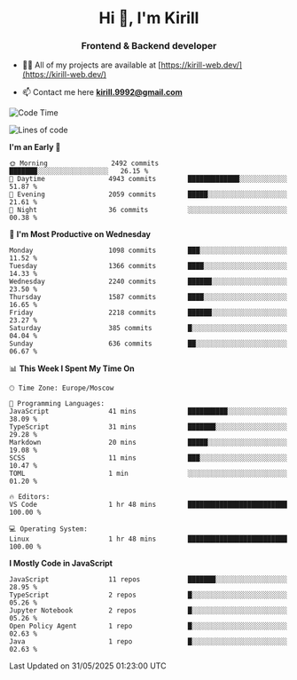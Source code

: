 <h1 align="center">Hi 👋, I'm Kirill</h1>
<h3 align="center">Frontend & Backend developer</h3>

- 👨‍💻 All of my projects are available at [https://kirill-web.dev/](https://kirill-web.dev/)

- 📫 Contact me here **kirill.9992@gmail.com**











<!--START_SECTION:waka-->
![Code Time](http://img.shields.io/badge/Code%20Time-2%2C248%20hrs%2021%20mins-blue)

![Lines of code](https://img.shields.io/badge/From%20Hello%20World%20I%27ve%20Written-5.4%20million%20lines%20of%20code-blue)

**I'm an Early 🐤** 

```text
🌞 Morning                2492 commits        ███████░░░░░░░░░░░░░░░░░░   26.15 % 
🌆 Daytime                4943 commits        █████████████░░░░░░░░░░░░   51.87 % 
🌃 Evening                2059 commits        █████░░░░░░░░░░░░░░░░░░░░   21.61 % 
🌙 Night                  36 commits          ░░░░░░░░░░░░░░░░░░░░░░░░░   00.38 % 
```
📅 **I'm Most Productive on Wednesday** 

```text
Monday                   1098 commits        ███░░░░░░░░░░░░░░░░░░░░░░   11.52 % 
Tuesday                  1366 commits        ████░░░░░░░░░░░░░░░░░░░░░   14.33 % 
Wednesday                2240 commits        ██████░░░░░░░░░░░░░░░░░░░   23.50 % 
Thursday                 1587 commits        ████░░░░░░░░░░░░░░░░░░░░░   16.65 % 
Friday                   2218 commits        ██████░░░░░░░░░░░░░░░░░░░   23.27 % 
Saturday                 385 commits         █░░░░░░░░░░░░░░░░░░░░░░░░   04.04 % 
Sunday                   636 commits         ██░░░░░░░░░░░░░░░░░░░░░░░   06.67 % 
```


📊 **This Week I Spent My Time On** 

```text
🕑︎ Time Zone: Europe/Moscow

💬 Programming Languages: 
JavaScript               41 mins             ██████████░░░░░░░░░░░░░░░   38.09 % 
TypeScript               31 mins             ███████░░░░░░░░░░░░░░░░░░   29.28 % 
Markdown                 20 mins             █████░░░░░░░░░░░░░░░░░░░░   19.08 % 
SCSS                     11 mins             ███░░░░░░░░░░░░░░░░░░░░░░   10.47 % 
TOML                     1 min               ░░░░░░░░░░░░░░░░░░░░░░░░░   01.20 % 

🔥 Editors: 
VS Code                  1 hr 48 mins        █████████████████████████   100.00 % 

💻 Operating System: 
Linux                    1 hr 48 mins        █████████████████████████   100.00 % 
```

**I Mostly Code in JavaScript** 

```text
JavaScript               11 repos            ███████░░░░░░░░░░░░░░░░░░   28.95 % 
TypeScript               2 repos             █░░░░░░░░░░░░░░░░░░░░░░░░   05.26 % 
Jupyter Notebook         2 repos             █░░░░░░░░░░░░░░░░░░░░░░░░   05.26 % 
Open Policy Agent        1 repo              █░░░░░░░░░░░░░░░░░░░░░░░░   02.63 % 
Java                     1 repo              █░░░░░░░░░░░░░░░░░░░░░░░░   02.63 % 
```




 Last Updated on 31/05/2025 01:23:00 UTC
<!--END_SECTION:waka-->
